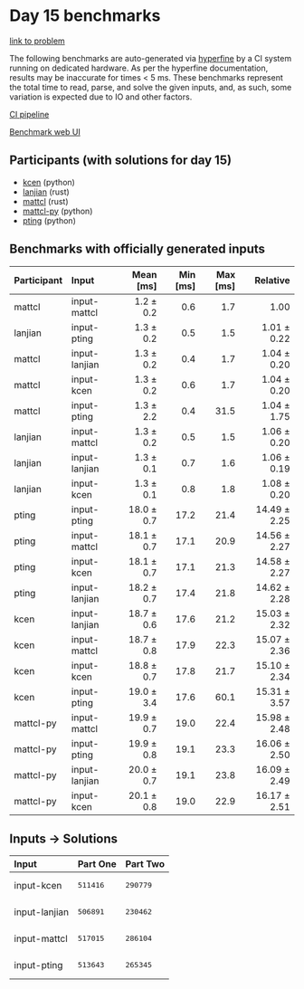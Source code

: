 # Day 15 benchmarks

[link to problem](https://adventofcode.com/2023/day/15)

The following benchmarks are auto-generated via
[hyperfine](https://github.com/sharkdp/hyperfine) by a CI system running on
dedicated hardware. As per the hyperfine documentation, results may be
inaccurate for times < 5 ms. These benchmarks represent the total time to read,
parse, and solve the given inputs, and, as such, some variation is expected due
to IO and other factors.

[CI pipeline](http://ci.papercode.net:8080/teams/main/pipelines/aoc2023)

[Benchmark web UI](https://aoc.ancalagon.black)


## Participants (with solutions for day 15)

- [kcen](https://github.com/kcen/aoc2023) (python)
- [lanjian](https://github.com/lanjian/aoc-2023) (rust)
- [mattcl](https://github.com/mattcl/aoc2023) (rust)
- [mattcl-py](https://github.com/mattcl/aoc2023-py) (python)
- [pting](https://github.com/pting/aoc2023) (python)


## Benchmarks with officially generated inputs

| Participant | Input | Mean [ms] | Min [ms] | Max [ms] | Relative |
|:---|:---|---:|---:|---:|---:|
| mattcl | input-mattcl | 1.2 ± 0.2 | 0.6 | 1.7 | 1.00 |
| lanjian | input-pting | 1.3 ± 0.2 | 0.5 | 1.5 | 1.01 ± 0.22 |
| mattcl | input-lanjian | 1.3 ± 0.2 | 0.4 | 1.7 | 1.04 ± 0.20 |
| mattcl | input-kcen | 1.3 ± 0.2 | 0.6 | 1.7 | 1.04 ± 0.20 |
| mattcl | input-pting | 1.3 ± 2.2 | 0.4 | 31.5 | 1.04 ± 1.75 |
| lanjian | input-mattcl | 1.3 ± 0.2 | 0.5 | 1.5 | 1.06 ± 0.20 |
| lanjian | input-lanjian | 1.3 ± 0.1 | 0.7 | 1.6 | 1.06 ± 0.19 |
| lanjian | input-kcen | 1.3 ± 0.1 | 0.8 | 1.8 | 1.08 ± 0.20 |
| pting | input-pting | 18.0 ± 0.7 | 17.2 | 21.4 | 14.49 ± 2.25 |
| pting | input-mattcl | 18.1 ± 0.7 | 17.1 | 20.9 | 14.56 ± 2.27 |
| pting | input-kcen | 18.1 ± 0.7 | 17.1 | 21.3 | 14.58 ± 2.27 |
| pting | input-lanjian | 18.2 ± 0.7 | 17.4 | 21.8 | 14.62 ± 2.28 |
| kcen | input-lanjian | 18.7 ± 0.6 | 17.6 | 21.2 | 15.03 ± 2.32 |
| kcen | input-mattcl | 18.7 ± 0.8 | 17.9 | 22.3 | 15.07 ± 2.36 |
| kcen | input-kcen | 18.8 ± 0.7 | 17.8 | 21.7 | 15.10 ± 2.34 |
| kcen | input-pting | 19.0 ± 3.4 | 17.6 | 60.1 | 15.31 ± 3.57 |
| mattcl-py | input-mattcl | 19.9 ± 0.7 | 19.0 | 22.4 | 15.98 ± 2.48 |
| mattcl-py | input-pting | 19.9 ± 0.8 | 19.1 | 23.3 | 16.06 ± 2.50 |
| mattcl-py | input-lanjian | 20.0 ± 0.7 | 19.1 | 23.8 | 16.09 ± 2.49 |
| mattcl-py | input-kcen | 20.1 ± 0.8 | 19.0 | 22.9 | 16.17 ± 2.51 |


## Inputs -> Solutions

| Input | Part One | Part Two |
|:---|:---|:---|
|input-kcen|<pre>511416</pre>|<pre>290779</pre>|
|input-lanjian|<pre>506891</pre>|<pre>230462</pre>|
|input-mattcl|<pre>517015</pre>|<pre>286104</pre>|
|input-pting|<pre>513643</pre>|<pre>265345</pre>|